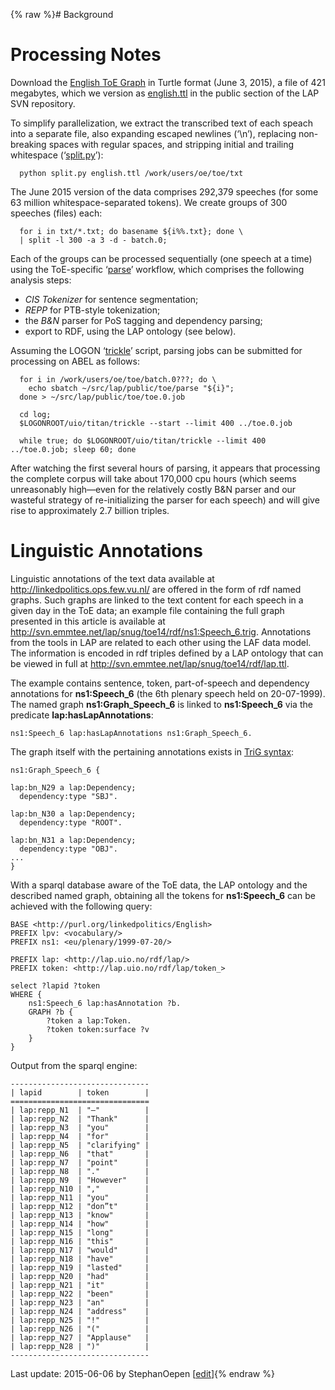 {% raw %}# Background

# Processing Notes

Download the [English ToE Graph](http://purl.org/linkedpolitics/English)
in Turtle format (June 3, 2015), a file of 421 megabytes, which we
version as
[english.ttl](http://svn.emmtee.net/lap/trunk/public/toe/english.ttl) in
the public section of the LAP SVN repository.

To simplify parallelization, we extract the transcribed text of each
speach into a separate file, also expanding escaped newlines (‘\\n’),
replacing non-breaking spaces with regular spaces, and stripping initial
and trailing whitespace
(‘[split.py](http://svn.emmtee.net/lap/trunk/public/toe/split.py)’):

      python split.py english.ttl /work/users/oe/toe/txt

The June 2015 version of the data comprises 292,379 speeches (for some
63 million whitespace-separated tokens). We create groups of 300
speeches (files) each:

      for i in txt/*.txt; do basename ${i%%.txt}; done \
      | split -l 300 -a 3 -d - batch.0;

Each of the groups can be processed sequentially (one speech at a time)
using the ToE-specific
‘[parse](http://svn.emmtee.net/lap/trunk/public/toe/parse)’ workflow,
which comprises the following analysis steps:

- *CIS Tokenizer* for sentence segmentation;
- *REPP* for PTB-style tokenization;
- the *B&N* parser for PoS tagging and dependency parsing;
- export to RDF, using the LAP ontology (see below).

Assuming the LOGON
‘[trickle](http://logon.emmtee.net/trunk/uio/titan/trickle)’ script,
parsing jobs can be submitted for processing on ABEL as follows:

      for i in /work/users/oe/toe/batch.0???; do \
        echo sbatch ~/src/lap/public/toe/parse "${i}"; 
      done > ~/src/lap/public/toe/toe.0.job
    
      cd log;
      $LOGONROOT/uio/titan/trickle --start --limit 400 ../toe.0.job
    
      while true; do $LOGONROOT/uio/titan/trickle --limit 400 ../toe.0.job; sleep 60; done

After watching the first several hours of parsing, it appears that
processing the complete corpus will take about 170,000 cpu hours (which
seems unreasonably high—even for the relatively costly B&N parser and
our wasteful strategy of re-initializing the parser for each speech) and
will give rise to approximately 2.7 billion triples.

# Linguistic Annotations

Linguistic annotations of the text data available at
<http://linkedpolitics.ops.few.vu.nl/> are offered in the form of rdf
named graphs. Such graphs are linked to the text content for each speech
in a given day in the ToE data; an example file containing the full
graph presented in this article is available at
<http://svn.emmtee.net/lap/snug/toe14/rdf/ns1:Speech_6.trig>.
Annotations from the tools in LAP are related to each other using the
LAF data model. The information is encoded in rdf triples defined by a
LAP ontology that can be viewed in full at
<http://svn.emmtee.net/lap/snug/toe14/rdf/lap.ttl>.

The example contains sentence, token, part-of-speech and dependency
annotations for **ns1:Speech\_6** (the 6th plenary speech held on
20-07-1999). The named graph **ns1:Graph\_Speech\_6** is linked to
**ns1:Speech\_6** via the predicate **lap:hasLapAnnotations**:

    ns1:Speech_6 lap:hasLapAnnotations ns1:Graph_Speech_6.

The graph itself with the pertaining annotations exists in [TriG
syntax](http://www.w3.org/TR/trig/):

    ns1:Graph_Speech_6 {
    
    lap:bn_N29 a lap:Dependency;
      dependency:type "SBJ".
    
    lap:bn_N30 a lap:Dependency;
      dependency:type "ROOT".
    
    lap:bn_N31 a lap:Dependency;
      dependency:type "OBJ".
    ...
    }

With a sparql database aware of the ToE data, the LAP ontology and the
described named graph, obtaining all the tokens for **ns1:Speech\_6**
can be achieved with the following query:

    BASE <http://purl.org/linkedpolitics/English>
    PREFIX lpv: <vocabulary/>
    PREFIX ns1: <eu/plenary/1999-07-20/>
    
    PREFIX lap: <http://lap.uio.no/rdf/lap/> 
    PREFIX token: <http://lap.uio.no/rdf/lap/token_> 
    
    select ?lapid ?token  
    WHERE {
        ns1:Speech_6 lap:hasAnnotation ?b.
        GRAPH ?b {
            ?token a lap:Token.
            ?token token:surface ?v
        }
    }

Output from the sparql engine:

    -------------------------------
    | lapid        | token        |
    ===============================
    | lap:repp_N1  | "–"          |
    | lap:repp_N2  | "Thank"      |
    | lap:repp_N3  | "you"        |
    | lap:repp_N4  | "for"        |
    | lap:repp_N5  | "clarifying" |
    | lap:repp_N6  | "that"       |
    | lap:repp_N7  | "point"      |
    | lap:repp_N8  | "."          |
    | lap:repp_N9  | "However"    |
    | lap:repp_N10 | ","          |
    | lap:repp_N11 | "you"        |
    | lap:repp_N12 | "don”t"      |
    | lap:repp_N13 | "know"       |
    | lap:repp_N14 | "how"        |
    | lap:repp_N15 | "long"       |
    | lap:repp_N16 | "this"       |
    | lap:repp_N17 | "would"      |
    | lap:repp_N18 | "have"       |
    | lap:repp_N19 | "lasted"     |
    | lap:repp_N20 | "had"        |
    | lap:repp_N21 | "it"         |
    | lap:repp_N22 | "been"       |
    | lap:repp_N23 | "an"         |
    | lap:repp_N24 | "address"    |
    | lap:repp_N25 | "!"          |
    | lap:repp_N26 | "("          |
    | lap:repp_N27 | "Applause"   |
    | lap:repp_N28 | ")"          |
    -------------------------------

Last update: 2015-06-06 by StephanOepen [[edit](https://github.com/delph-in/docs/wiki/LapDevelopment_ToE/_edit)]{% endraw %}